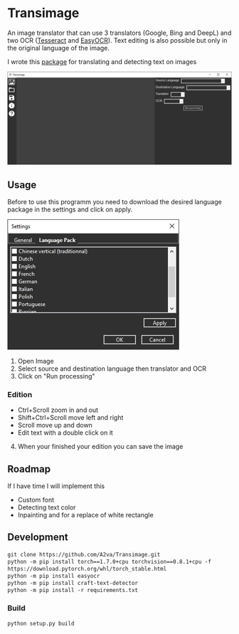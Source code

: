 # Transimage

An image translator that can use 3 translators (Google, Bing and DeepL) 
and two OCR ([Tesseract](https://github.com/tesseract-ocr) and [EasyOCR](https://github.com/JaidedAI/EasyOCR)). 
Text editing is also possible but only in the original language of the image.

I wrote this [package](https://github.com/A2va/ImageTranslator) for translating and detecting text on images


![Interface](images/transimage_interface.png)

## Usage

Before to use this programm you need to download the desired language package in the settings and click on apply.

![Language Pack](images/language_pack.png)

1. Open Image
2. Select source and destination language then translator and OCR
3. Click on "Run processing"

### Edition

*  Ctrl+Scroll zoom in and out
* Shift+Ctrl+Scroll move left and right
* Scroll move up and down
* Edit text with a double click on it

4. When your finished your edition you can save the image

## Roadmap

If I have time I will implement this

* Custom font
* Detecting text color
* Inpainting and for a replace of white rectangle

## Development

```
git clone https://github.com/A2va/Transimage.git
python -m pip install torch==1.7.0+cpu torchvision==0.8.1+cpu -f https://download.pytorch.org/whl/torch_stable.html
python -m pip install easyocr
python -m pip install craft-text-detector
python -m pip install -r requirements.txt
```
### Build

```
python setup.py build
```



